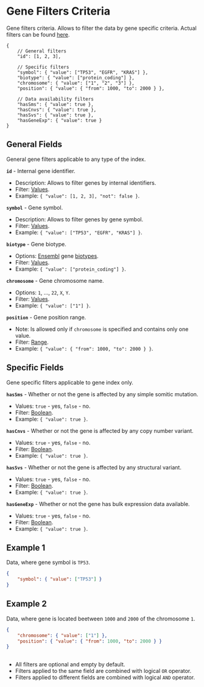 # Gene Filters Criteria
Gene filters criteria. Allows to filter the data by gene specific criteria. Actual filters can be found [here](../Unite.Indices.Search/Services/Filters/Base/Genes/Criteria/GeneCriteria.cs).

```jsonc
{
    // General filters
    "id": [1, 2, 3],

    // Specific filters
    "symbol": { "value": ["TP53", "EGFR", "KRAS"] },
    "biotype": { "value": ["protein_coding"] },
    "chromosome": { "value": ["1", "2", "3"] },
    "position": { "value": { "from": 1000, "to": 2000 } },

    // Data availability filters
    "hasSms": { "value": true },
    "hasCnvs": { "value": true },
    "hasSvs": { "value": true },
    "hasGeneExp": { "value": true }
}
```


## General Fields
General gene filters applicable to any type of the index.

**`id`** - Internal gene identifier.
- Description: Allows to filter genes by internal identifiers.
- Filter: [Values](./search-criteria.md#values-criteria).
- Example: `{ "value": [1, 2, 3], "not": false }`.

**`symbol`** - Gene symbol.
- Description: Allows to filter genes by gene symbol.
- Filter: [Values](./search-criteria.md#values-criteria).
- Example: `{ "value": ["TP53", "EGFR", "KRAS"] }`.

**`biotype`** - Gene biotype.
- Options: [Ensembl](https://www.ensembl.org) gene [biotypes](https://www.ensembl.org/info/genome/genebuild/biotypes.html).
- Filter: [Values](./search-criteria.md#values-criteria).
- Example: `{ "value": ["protein_coding"] }`.

**`chromosome`** - Gene chromosome name.
- Options: `1`, ..., `22`, `X`, `Y`.
- Filter: [Values](./search-criteria.md#values-criteria).
- Example: `{ "value": ["1"] }`.

**`position`** - Gene position range.
- Note: Is allowed only if `chromosome` is specified and contains only one value.
- Filter: [Range](./search-criteria.md#range-criteria).
- Example: `{ "value": { "from": 1000, "to": 2000 } }`.


## Specific Fields
Gene specific filters applicable to gene index only.

**`hasSms`** - Whether or not the gene is affected by any simple somitic mutation.
- Values: `true` - yes, `false` - no.
- Filter: [Boolean](./search-criteria.md#boolean-criteria).
- Example: `{ "value": true }`.

**`hasCnvs`** - Whether or not the gene is affected by any copy number variant.
- Values: `true` - yes, `false` - no.
- Filter: [Boolean](./search-criteria.md#boolean-criteria).
- Example: `{ "value": true }`.

**`hasSvs`** - Whether or not the gene is affected by any structural variant.
- Values: `true` - yes, `false` - no.
- Filter: [Boolean](./search-criteria.md#boolean-criteria).
- Example: `{ "value": true }`.

**`hasGeneExp`** - Whether or not the gene has bulk expression data available.
- Values: `true` - yes, `false` - no.
- Filter: [Boolean](./search-criteria.md#boolean-criteria).
- Example: `{ "value": true }`.


## Example 1
Data, where gene symbol is `TP53`.
```json
{
    "symbol": { "value": ["TP53"] }
}
```

## Example 2
Data, where gene is located beetween `1000` and `2000` of the chromosome `1`.
```json
{
    "chromosome": { "value": ["1"] },
    "position": { "value": { "from": 1000, "to": 2000 } }
}
```

##
- All filters are optional and empty by default.
- Filters applied to the same field are combined with logical `OR` operator.
- Filters applied to different fields are combined with logical `AND` operator.
